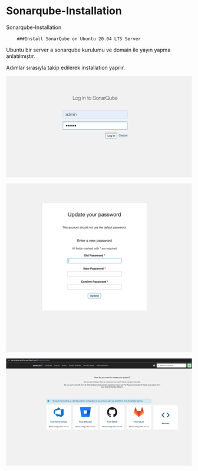 # Sonarqube-Installation
Sonarqube-Installation

        ###Install SonarQube on Ubuntu 20.04 LTS Server

Ubuntu bir server a sonarqube kurulumu ve domain ile yayın yapma anlatılmıştır.

Adımlar sırasıyla takip edilerek installation yapılır.


![alt text](https://github.com/gokhanwell/sonarqube-installation/blob/main/admin.png)

![alt text](https://github.com/gokhanwell/sonarqube-installation/blob/main/password-update.png)

![alt text](https://github.com/gokhanwell/sonarqube-installation/blob/main/https.png)